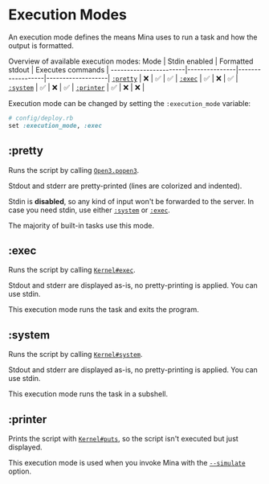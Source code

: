 # Execution Modes

An execution mode defines the means Mina uses to run a task and how the output is formatted.

Overview of available execution modes:
 Mode                  | Stdin enabled | Formatted stdout | Executes commands |
-----------------------|---------------|------------------|-------------------|
[`:pretty`](#pretty)   | ❌            | ✅                | ✅                |
[`:exec`](#exec)       | ✅            | ❌                | ✅                |
[`:system`](#system)   | ✅            | ❌                | ✅                |
[`:printer`](#printer) | ✅            | ❌                | ❌                |

Execution mode can be changed by setting the `:execution_mode` variable:
```ruby
# config/deploy.rb
set :execution_mode, :exec
```

## :pretty

Runs the script by calling [`Open3.popen3`](https://docs.ruby-lang.org/en/3.0/Open3.html#method-c-popen3).

Stdout and stderr are pretty-printed (lines are colorized and indented).

Stdin is **disabled**, so any kind of input won't be forwarded to the server. In case you need stdin, use either [`:system`](#system) or [`:exec`](#exec).

The majority of built-in tasks use this mode. 

## :exec

Runs the script by calling [`Kernel#exec`](https://docs.ruby-lang.org/en/3.0/Kernel.html#method-i-exec).

Stdout and stderr are displayed as-is, no pretty-printing is applied. You can use stdin.

This execution mode runs the task and exits the program.

## :system

Runs the script by calling [`Kernel#system`](https://docs.ruby-lang.org/en/3.0/Kernel.html#method-i-system).

Stdout and stderr are displayed as-is, no pretty-printing is applied. You can use stdin.

This execution mode runs the task in a subshell.

## :printer

Prints the script with [`Kernel#puts`](https://docs.ruby-lang.org/en/3.0/Kernel.html#method-i-puts), so the script isn't executed but just displayed.

This execution mode is used when you invoke Mina with the [`--simulate`](./cli_options.md#simulate--s) option.

